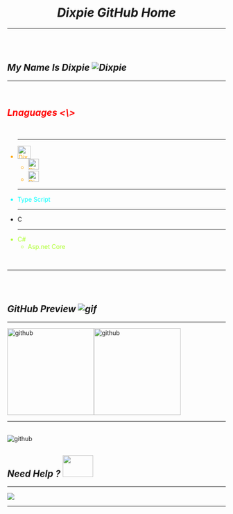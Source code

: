 <h1 align="center"><em> Dixpie GitHub Home</em></h1>
<hr/>
<br/>
<br/>
<i><h2>My Name Is Dixpie <img src="https://user-images.githubusercontent.com/77354554/120365046-38d9c680-c323-11eb-8959-85bfd1661de8.gif" alt="Dixpie" Titel="Taj"/></h2></i>
<hr/>
<br/>
<i><h2 style="color:red">Lnaguages <\></h2></i>
<br>
    <ul>
       <hr>
        <li style="color:orange">
        <img class="logo" src="https://cdn.discordapp.com/attachments/848807245000867900/920593806053748786/200px-Unofficial_JavaScript_logo_2.svg.png" style="width : 30px" alt="Dixpie"/>
            <ul>
                <li>
                    <img class="fram" src="https://cdn.discordapp.com/attachments/848807245000867900/920595277470113802/rtux15pcpgs3.png" style="width : 25px" alt="Dixpie"/>
              </li>
              <li>
                        <img class="fram" src="https://cdn.discordapp.com/attachments/848807245000867900/920596250217295892/Vue.png" style="width : 25px" alt="Dixpie"/>
                </li>
            </ul>
        </li>
      <hr>
        <li style="color:aqua">
        Type Script
        </li>
        <hr>
        <li style="color:#99">
        C
        </li>
       <hr>
         <li style="color:greenyellow">
        C#
            <ul>
                <li>
                Asp.net Core
                </li>
            </ul>
        </li>
    </ul>
    <br>
    <hr/>

<br>
<br/>
<h2><i>GitHub Preview <img src="https://user-images.githubusercontent.com/77354554/120591842-1397a600-c452-11eb-803c-af55aa5d0fca.gif" alt="gif"/></i></h2>
<hr>
<img src="https://github-readme-stats.vercel.app/api/top-langs?username=Dixpie&show_icons=true&locale=en&layout=compact&theme=radical" weight="100px" height="200px" alt="github"/><img src="https://github-readme-stats.vercel.app/api?username=Dixpie&show_icons=true&locale=en&theme=radical" weight="100px" height="200px" alt="github"/>
<hr>
<br>
<img src="https://profile-counter.glitch.me/Dixpie/count.svg" alt="github"/>
<br>
<h2><i>Need Help ? <img width="70px" height="50px" src="https://user-images.githubusercontent.com/77354554/120592230-bf40f600-c452-11eb-80be-426b562031eb.gif"/></i></h2>
<hr>
<a href="https://dsc.bio/thedixpie">
<img src="https://discord.c99.nl/widget/theme-4/843388894597873694.png"/>
  </a>
  <br>
<hr>
<br>
